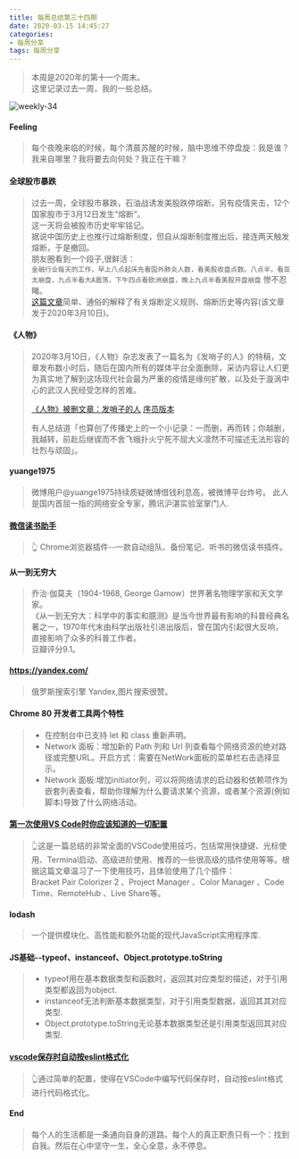 ```yaml
---
title: 每周总结第三十四期
date: 2020-03-15 14:45:27
categories:
- 每周分享
tags: 每周分享
---
```

> 本周是2020年的第十一个周末。    
> 这里记录过去一周，我的一些总结。

![weekly-34](http://img.liugezhou.online/blog/weekly34.jpeg)

<!--more-->

#### Feeling
> 每个夜晚来临的时候，每个清晨苏醒的时候，脑中思维不停盘旋：我是谁？我来自哪里？我将要去向何处？我正在干嘛？

#### 全球股市暴跌
> 过去一周，全球股市暴跌，石油战诱发美股跌停熔断，另有疫情夹击，12个国家股市于3月12日发生“熔断“。   
> 这一天将会被股市历史牢牢铭记。  
> 据说中国历史上也推行过熔断制度，但自从熔断制度推出后，接连两天触发熔断，于是撤回。  
> 朋友圈看到一个段子,很鲜活：  
> `金融行业每天的工作，早上八点起床先看国外肺炎人数，看美股收盘点数。八点半，看亚太崩盘，九点半看大A震荡，下午四点看欧洲崩盘，晚上九点半看美股开盘崩盘` 
> 惨不忍睹。  
> [这篇文章](https://mp.weixin.qq.com/s/TJvfe99YFhctkCakS0Hrjg)简单、通俗的解释了有关熔断定义规则、熔断历史等内容(该文章发于2020年3月10日)。  

#### 《人物》
> 2020年3月10日，《人物》杂志发表了一篇名为《发哨子的人》的特稿，文章发布数小时后，随后在国内所有的媒体平台全面删除，采访内容让人们更为真实地了解到这场现代社会最为严重的疫情是缘何扩散，以及处于漩涡中心的武汉人民经受怎样的苦难。 
>
> [《人物》被删文章：发哨子的人](https://mp.weixin.qq.com/s/unmdEd7tN--frL88xAYScg) 
> [序员版本](https://jsbin.com/soqaxuj/edit?html,output)
>
> 有人总结道「也算创了传播史上的一个小记录：一而删，再而转；你越删，我越转，前赴后继锲而不舍飞蛾扑火宁死不屈大义凛然不可描述无法形容的壮烈与顽固」。

#### yuange1975
> 微博用户@yuange1975持续质疑微博借钱利息高，被微博平台炸号。 
> 此人是国内首屈一指的网络安全专家，腾讯沪湛实验室掌门人.

#### [微信读书助手](https://chrome.google.com/webstore/search/%E5%BE%AE%E4%BF%A1%E8%AF%BB%E4%B9%A6%E5%8A%A9%E6%89%8B?utm_source=chrome-ntp-icon)
> 👆 Chrome浏览器插件--一款自动组队、备份笔记、听书的微信读书插件。

#### 从一到无穷大
> 乔治·伽莫夫（1904-1968, George Gamow）世界著名物理学家和天文学家。  
> 《从一到无穷大：科学中的事实和臆测》是当今世界最有影响的科普经典名著之一，1970年代末由科学出版社引进出版后，曾在国内引起很大反响，直接影响了众多的科普工作者。  
> 豆瓣评分9.1。

#### https://yandex.com/
> 俄罗斯搜索引擎 Yandex,图片搜索很赞。 

#### Chrome 80 开发者工具两个特性
> + 在控制台中已支持 let 和 class 重新声明。  
> + Network 面板：增加新的 Path 列和 Url 列查看每个网络资源的绝对路径或完整URL。开启方式：需要在NetWork面板的菜单栏右击选择显示。        
> + Network 面板:增加initiator列，可以将网络请求的启动器和依赖项作为嵌套列表查看，帮助你理解为什么要请求某个资源，或者某个资源(例如脚本)导致了什么网络活动。

#### [第一次使用VS Code时你应该知道的一切配置](https://juejin.im/post/5cb87c6e6fb9a068a03af93a)
> 👆这是一篇总结的非常全面的VSCode使用技巧，包括常用快捷键、光标使用、Terminal启动、高级进阶使用、推荐的一些很高级的插件使用等等。根据这篇文章温习了一下使用技巧，且体验使用了几个插件：  
> Bracket Pair Colorizer 2 、Project Manager 、Color Manager 、Code Time、RemoteHub 、Live Share等。

#### lodash
> 一个提供模块化、高性能和额外功能的现代JavaScript实用程序库.

#### JS基础--typeof、instanceof、Object.prototype.toString
> + typeof用在基本数据类型和函数时，返回其对应类型的描述，对于引用类型都返回为object.   
> + instanceof无法判断基本数据类型，对于引用类型数据，返回其其对应类型.    
> + Object.prototype.toString无论基本数据类型还是引用类型返回其对应类型.   

#### [vscode保存时自动按eslint格式化](https://www.haorooms.com/post/vscode_eslint)
>  👆通过简单的配置，使得在VSCode中编写代码保存时，自动按eslint格式进行代码格式化。

#### End
> 每个人的生活都是一条通向自身的道路。每个人的真正职责只有一个：找到自我。然后在心中坚守一生，全心全意，永不停息。